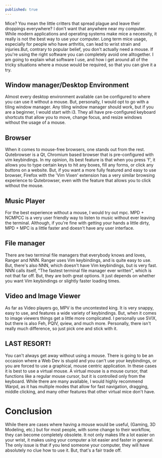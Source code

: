 ```yaml
---
published: true
---
```

Mice? You mean the little critters that spread plague and leave their droppings everywhere? I don't want that anywhere near my computer. While modern applications and operating systems make mice a necessity, it really is not the best way to use your computer. Long term mice usage, especially for people who have arthritis, can lead to wrist strain and injuries.But, contrary to popular belief, you don't actually need a mouse. If you're using the right software you can completely avoid one alltogether. I am going to explain what software I use, and how i get around all of the tricky situations where a mouse would be required, so that you can give it a try.

## Window manager/Desktop Environment

Almost every desktop environment available can be configured to where you can use it without a mouse. But, personally, I would opt to go with a tiling window manager. Any tiling window manager should work, but if you are a beginner, I would start with i3. They all have pre-configured keyboard shortcuts that allow you to move, change focus, and resize windows without the usage of a mouse.

## Browser

When it comes to mouse-free browsers, one stands out from the rest. Qutebrowser is a Qt, Chromium based browser that is pre-configured with vim keybindings. In my opinion, its best feature is that when you press 'f', it allows you to type certain keys to hit any boxes, fill any forms, or click any buttons on a website. But, if you want a more fully featured and easy to use browser, Firefox with the 'Vim Vixen' extension has a very similar browsing experience to Qutebrowser, even with the feature that allows you to click without the mouse.

## Music Player

For the best experience without a mouse, I would try out mpc. MPD + NCMPCC is a very user friendly way to listen to music without ever leaving the terminal. Although, if you're fine with getting your hands a little dirty, MPD + MPC is a little faster and doesn't have any user interface.

## File manager

There are two terminal file managers that everybody knows and loves, Ranger and NNN. Ranger uses Vim keybindings, and is quite easy to use. But, there's also NNN, which doesn't have Vim keybindings, but is very fast. NNN calls itself, "The fastest terminal file manager ever written", which is not that far off. But, they are both great options. It just depends on whether you want Vim keybindings or slightly faster loading times.

## Video and Image Viewer

As far as Video players go, MPV is the uncontested king. It is very snappy, easy to use, and features a wide variety of keybindings. But, when it comes to image viewers things get a little more complicated. I personally use SVIX, but there is also Feh, PQIV, qview, and much more. Personally, there isn't really much difference, so just pick one and stick with it.

## LAST RESORT!

You can't always get away without using a mouse. There is going to be an occasion where a Web Dev is stupid and you can't use your keybindings, or you are forced to use a graphical, mouse centric application. In these cases it is best to use a virtual mouse. A virtual mouse is a mouse cursor, that functions like a regular mouse cursor, but it is controlled only from the keyboard. While there are many available, I would highly recommend Warpd, as it has multiple modes that allow for fast navigation, dragging, middle clicking, and many other features that other virtual mice don't have.

# Conclusion

While there are cases where having a mouse would be useful, (Gaming, 3D Modeling, etc.) but for most people, with some change to their workflow, they can become completely obsolete. It not only makes life a lot easier on your wrist, it makes using your computer a lot easier and faster in general. The only issue is that if you lend someone your computer, they will have absolutely no clue how to use it. But, that's a fair trade off.
